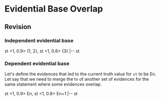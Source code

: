 # Evidential Base Overlap

## Revision

### Independent evidential base

st <1, 0.9> {1, 2}, st <1, 0.8> {3}   |--   st <Frev>

### Dependent evidential base

Let's define the evidences that led to the current truth value for `st` to be En.
Let say that we need to merge the tv of another set of evidences for the same statement where some
evidences overlap.

st <1, 0.9> En, st <1, 0.8> En+1   |--   st <Frev>